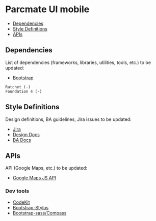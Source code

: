 # Parcmate UI mobile

- [Dependencies](#dependencies)
- [Style Definitions](#style-definitions)
- [APIs](#apis)

## Dependencies

List of dependencies (frameworks, libraries, utilities, tools, etc.) to
be updated:

- [Bootstrap](http://getbootstrap.com/)

```
Ratchet (-)
Foundation 4 (-)
```

## Style Definitions

Design definitions, BA guidelines, Jira issues to be updated:

- [Jira](https://parcmate.atlassian.net/)
- [Design
  Docs](https://drive.google.com/folderview?id=0BxWzKe8reunNNS1tc2FBWkg3ckU&usp=drive_web&ddrp=1#)
- [BA
  Docs](https://drive.google.com/folderview?id=0Byz8qH47fbeFflFfemlqY1VsaUhsWnR5MldfT2hGeU9FMkRCWjJwQ2lyejcwLWo4cWZrdTA&usp=drive_web&ddrp=1)

## APIs

API (Google Maps, etc.) to be updated:

- [Google Maps JS
API](https://developers.google.com/maps/documentation/javascript/)

### Dev tools

- [CodeKit](http://incident57.com/codekit/)
- [Bootstrap-Stylus](https://github.com/maxmx/bootstrap-stylus/)
- [Bootstrap-sass/Compass](https://github.com/twbs/bootstrap-sass/)
